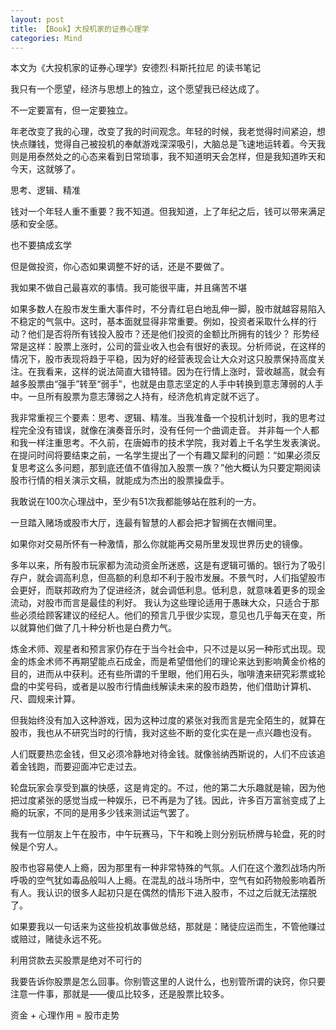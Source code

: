 ```yaml
---
layout: post
title: 【Book】大投机家的证券心理学
categories: Mind
---
```


本文为《大投机家的证券心理学》安德烈·科斯托拉尼 的读书笔记

我只有一个愿望，经济与思想上的独立，这个愿望我已经达成了。

不一定要富有，但一定要独立。

年老改变了我的心理，改变了我的时间观念。年轻的时候，我老觉得时间紧迫，想快点赚钱，觉得自己被投机的奉献游戏深深吸引，大脑总是飞速地运转着。今天我则是用泰然处之的心态来看到日常琐事，我不知道明天会怎样，但是我知道昨天和今天，这就够了。

思考、逻辑、精准

钱对一个年轻人重不重要？我不知道。但我知道，上了年纪之后，钱可以带来满足感和安全感。

也不要搞成玄学

但是做投资，你心态如果调整不好的话，还是不要做了。

我如果不做自己最喜欢的事情。我可能很平庸，并且痛苦不堪

如果多数人在股市发生重大事件时，不分青红皂白地乱伸一脚，股市就越容易陷入不稳定的气氛中。这时，基本面就显得非常重要。例如，投资者采取什么样的行动？他们是否将所有钱投入股市？还是他们投资的金额比所拥有的钱少？
形势经常是这样：股票上涨时，公司的营业收入也会有很好的表现。分析师说，在这样的情况下，股市表现将趋于平稳，因为好的经营表现会让大众对这只股票保持高度关注。在我看来，这样的说法简直大错特错。因为在行情上涨时，营收越高，就会有越多股票由“强手”转至“弱手”，也就是由意志坚定的人手中转换到意志薄弱的人手中。一旦所有股票为意志薄弱之人持有，经济危机肯定就不远了。

我非常重视三个要素：思考、逻辑、精准。当我准备一个投机计划时，我的思考过程完全没有错误，就像在演奏音乐时，没有任何一个曲调走音。
并非每一个人都和我一样注重思考。不久前，在唐姆市的技术学院，我对着上千名学生发表演说。在提问时间将要结束之前，一名学生提出了一个有趣又犀利的问题：“如果必须反复思考这么多问题，那到底还值不值得加入股票一族？”他大概认为只要定期阅读股市行情的相关演示文稿，就能成为杰出的股票操盘手。

我敢说在100次心理战中，至少有51次我都能够站在胜利的一方。

一旦踏入赌场或股市大厅，连最有智慧的人都会把才智搁在衣帽间里。

如果你对交易所怀有一种激情，那么你就能再交易所里发现世界历史的镜像。

多年以来，所有股市玩家都为流动资金所迷惑，这是有逻辑可循的。银行为了吸引存户，就会调高利息，但高额的利息却不利于股市发展。不景气时，人们指望股市会更好，而联邦政府为了促进经济，就会调低利息。低利息，就意味着更多的现金流动，对股市而言是最佳的利好。
我认为这些理论适用于愚昧大众，只适合于那些必须给顾客建议的经纪人。他们的预言几乎很少实现，意见也几乎每天在变，所以就算他们做了几十种分析也是白费力气。

炼金术师、观星者和预言家仍存在于当今社会中，只不过是以另一种形式出现。现金的炼金术师不再期望能点石成金，而是希望借他们的理论来达到影响黄金价格的目的，进而从中获利。还有些所谓的千里眼，他们用石头，咖啡渣来研究彩票或轮盘的中奖号码，或者是以股市行情曲线解读未来的股市趋势，他们借助计算机、尺、圆规来计算。

但我始终没有加入这种游戏，因为这种过度的紧张对我而言是完全陌生的，就算在股市，我也从不研究当时的行情，我对这些不断的变化实在是一点兴趣也没有。

人们既要热恋金钱，但又必须冷静地对待金钱。就像翁纳西斯说的，人们不应该追着金钱跑，而要迎面冲它走过去。

轮盘玩家会享受到赢的快感，这是肯定的。不过，他的第二大乐趣就是输，因为他把过度紧张的感觉当成一种娱乐，已不再是为了钱。因此，许多百万富翁变成了上瘾的玩家，不同的是用多少钱来测试运气罢了。

我有一位朋友上午在股市，中午玩赛马，下午和晚上则分别玩桥牌与轮盘，死的时候是个穷人。

股市也容易使人上瘾，因为那里有一种非常特殊的气氛。人们在这个激烈战场内所呼吸的空气犹如毒品般叫人上瘾。在混乱的战斗场所中，空气有如药物般影响着所有人。我认识的很多人起初只是在偶然的情形下进入股市，不过之后就无法摆脱了。

如果要我以一句话来为这些投机故事做总结，那就是：赌徒应运而生，不管他赚过或赔过，赌徒永远不死。

利用贷款去买股票是绝对不可行的

我要告诉你股票是怎么回事。你别管这里的人说什么，也别管所谓的诀窍，你只要注意一件事，那就是——傻瓜比较多，还是股票比较多。

资金 + 心理作用 = 股市走势